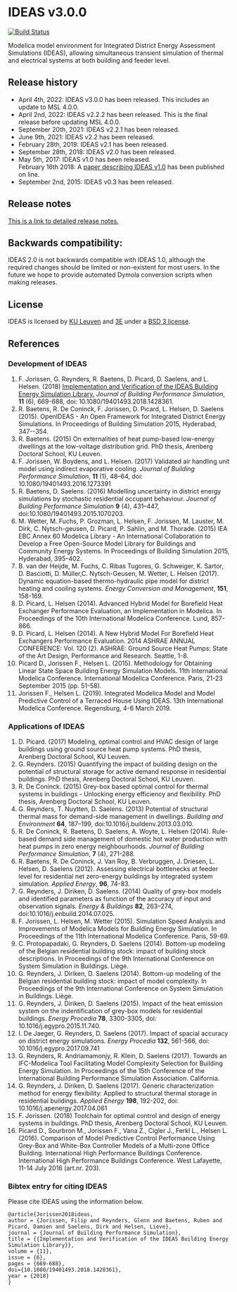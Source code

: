 IDEAS v3.0.0
============
[![Build Status](https://app.travis-ci.com/open-ideas/IDEAS.svg?branch=master)](https://app.travis-ci.com/open-ideas/IDEAS)

Modelica model environment for Integrated District Energy Assessment Simulations (IDEAS), allowing simultaneous transient simulation of thermal and electrical systems at both building and feeder level.

## Release history
+ April 4th, 2022: IDEAS v3.0.0 has been released. This includes an update to MSL 4.0.0.
+ April 2nd, 2022: IDEAS v2.2.2 has been released. This is the final release before updating MSL 4.0.0.
+ September 20th, 2021: IDEAS v2.2.1 has been released.
+ June 9th, 2021: IDEAS v2.2 has been released.
+ February 28th, 2019: IDEAS v2.1 has been released.
+ September 28th, 2018: IDEAS v2.0 has been released.
+ May 5th, 2017: IDEAS v1.0 has been released.  
   February 16th 2018: A [paper describing IDEAS v1.0](http://www.tandfonline.com/doi/full/10.1080/19401493.2018.1428361) has been published on line.
+ September 2nd, 2015: IDEAS v0.3 has been released.

## Release notes
[This is a link to detailed release notes.](https://github.com/open-ideas/IDEAS/blob/master/ReleaseNotes.md)

## Backwards compatibility:
IDEAS 2.0 is not backwards compatible with IDEAS 1.0, although the required changes should be limited or non-existent for most users.
In the future we hope to provide automated Dymola conversion scripts when making releases.

## License
IDEAS is licensed by [KU Leuven](http://www.kuleuven.be) and [3E](http://www.3e.eu) under a [BSD 3 license](https://htmlpreview.github.io/?https://github.com/open-ideas/IDEAS/blob/master/IDEAS/legal.html).

<!-- ### Development and contribution

1. You may report any bugfixes or suggestions as a [github issue](https://github.com/open-ideas/IDEAS/issues).
2. Contributions in the form of [Pull Requests](https://help.github.com/articles/using-pull-requests) are always welcome. Prior to issuing a pull request, make sure :
    1. your code follows the [Style Guide and Conventions](https://github.com/open-ideas/IDEAS/wiki/Style%20Guide%20and%20GitHub%20Good%20Practice),
    2. you use this **IDEAS** GitHub repository as described in the [GitHub Good Practice Description](https://github.com/open-ideas/IDEAS/wiki/Style%20Guide%20and%20GitHub%20Good%20Practice)
    3. unittests are included for your models, and
    4. the model physics are described in the [Specifications](https://github.com/open-ideas/IDEAS/tree/master/Specifications). -->

## References
### Development of IDEAS
1. F. Jorissen, G. Reynders, R. Baetens, D. Picard, D. Saelens, and L. Helsen. (2018) [Implementation and Verification of the IDEAS Building Energy Simulation Library.](http://www.tandfonline.com/doi/full/10.1080/19401493.2018.1428361) *Journal of Building Performance Simulation*, **11** (6), 669-688, doi: 10.1080/19401493.2018.1428361.
2. R. Baetens, R. De Coninck, F. Jorissen, D. Picard, L. Helsen, D. Saelens (2015). OpenIDEAS - An Open Framework for Integrated District Energy Simulations. In Proceedings of Building Simulation 2015, Hyderabad, 347--354.
3. R. Baetens. (2015) On externalities of heat pump-based low-energy dwellings at the low-voltage distribution grid. PhD thesis, Arenberg Doctoral School, KU Leuven.
4. F. Jorissen, W. Boydens, and L. Helsen. (2017) Validated air handling unit model using indirect evaporative cooling. *Journal of Building Performance Simulation*, **11** (1), 48–64, doi: 10.1080/19401493.2016.1273391
5. R. Baetens, D. Saelens. (2016) Modelling uncertainty in district energy simulations by stochastic residential occupant behaviour. *Journal of Building Performance Simulation* **9** (4), 431–447, doi:10.1080/19401493.2015.1070203.
6. M. Wetter, M. Fuchs, P. Grozman, L. Helsen, F. Jorissen, M. Lauster, M. Dirk, C. Nytsch-geusen, D. Picard, P. Sahlin, and M. Thorade. (2015) IEA EBC Annex 60 Modelica Library - An International Collaboration to Develop a Free Open-Source Model Library for Buildings and Community Energy Systems. In Proceedings of Building Simulation 2015, Hyderabad, 395–402.
7. B. van der Heijde, M. Fuchs,  C. Ribas Tugores, G. Schweiger, K. Sartor, D. Basciotti, D. Müller,C. Nytsch-Geusen, M. Wetter, L. Helsen (2017). Dynamic equation-based thermo-hydraulic pipe model for district heating and cooling systems. *Energy Conversion and Management*, **151**, 158-169.
8. D. Picard, L. Helsen (2014). Advanced Hybrid Model for Borefield Heat Exchanger Performance Evaluation, an Implementation in Modelica. In Proceedings of the 10th International Modelica Conference. Lund, 857-866.
9. D. Picard, L. Helsen (2014). A New Hybrid Model For Borefield Heat Exchangers Performance Evaluation. 2014 ASHRAE ANNUAL CONFERENCE: Vol. 120 (2). ASHRAE: Ground Source Heat Pumps: State of the Art Design, Performance and Research. Seattle, 1-8.
10. Picard D., Jorissen F., Helsen L. (2015). Methodology for Obtaining Linear State Space Building Energy Simulation Models. 11th International Modelica Conference. International Modelica Conference. Paris, 21-23 September 2015 (pp. 51-58).
10. Jorissen F., Helsen L. (2019). Integrated Modelica Model and Model Predictive Control of a Terraced House Using IDEAS. 13th International Modelica Conference. Regensburg, 4-6 March 2019.

### Applications of IDEAS
1. D. Picard. (2017) Modeling, optimal control and HVAC design of large buildings using ground source heat pump systems. PhD thesis, Arenberg Doctoral School, KU Leuven.
2. G. Reynders. (2015) Quantifying the impact of building design on the potential of structural storage for active demand response in residential buildings. PhD thesis, Arenberg Doctoral School, KU Leuven.
3. R. De Coninck. (2015) Grey-box based optimal control for thermal systems in buildings - Unlocking energy efficiency and flexibility. PhD thesis, Arenberg Doctoral School, KU Leuven.
4. G. Reynders, T. Nuytten, D. Saelens. (2013) Potential of structural thermal mass for demand-side management in dwellings. *Building and Environment* **64**, 187–199, doi:10.1016/j.buildenv.2013.03.010.
5. R. De Coninck, R. Baetens, D. Saelens, A. Woyte, L. Helsen (2014). Rule-based demand side management of domestic hot water production with heat pumps in zero energy neighbourhoods. *Journal of Building Performance Simulation*, **7** (4), 271-288.
6. R. Baetens, R. De Coninck, J. Van Roy, B. Verbruggen, J. Driesen, L. Helsen, D. Saelens (2012). Assessing electrical bottlenecks at feeder level for residential net zero-energy buildings by integrated system simulation. *Applied Energy*, **96**, 74-83.
7. G. Reynders, J. Diriken, D. Saelens. (2014) Quality of grey-box models and identified parameters as function of the accuracy of input and observation signals. *Energy & Buildings* **82**, 263–274, doi:10.1016/j.enbuild.2014.07.025.
8. F. Jorissen, L. Helsen,  M. Wetter (2015). Simulation Speed Analysis and Improvements of Modelica Models for Building Energy Simulation. In Proceedings of the 11th International Modelica Conference. Paris, 59-69.
9. C. Protopapadaki, G. Reynders, D. Saelens (2014). Bottom-up modeling of the Belgian residential building stock: impact of building stock descriptions. In Proceedings of the 9th International Conference on System Simulation in Buildings. Liège.
10. G. Reynders, J. Diriken, D. Saelens (2014). Bottom-up modeling of the Belgian residential building stock: impact of model complexity. In Proceedings of the 9th International Conference on System Simulation in Buildings. Liège.
11. G. Reynders, J. Diriken, D. Saelens (2015). Impact of the heat emission system on the indentification of grey-box models for residential buildings. *Energy Procedia* **78**, 3300-3305, doi: 10.1016/j.egypro.2015.11.740.
12. I. De Jaeger, G. Reynders, D. Saelens (2017). Impact of spacial accuracy on district energy simulations. *Energy Procedia* **132**, 561-566, doi: 10.1016/j.egypro.2017.09.741
13. G. Reynders, R. Andriamamonjy, R. Klein, D. Saelens (2017). Towards an IFC-Modelica Tool Facilitating Model Complexity Selection for Building Energy Simulation. In Proceedings of the 15th Conference of the International Building Performance Simulation Association. California.
14. G. Reynders, J. Diriken, D. Saelens (2017). Generic characterization method for energy flexibility: Applied to structural thermal storage in residential buildings. *Applied Energy* **198**, 192-202, doi: 10.1016/j.apenergy.2017.04.061
15. F. Jorissen. (2018) Toolchain for optimal control and design of energy systems in buildings. PhD thesis, Arenberg Doctoral School, KU Leuven.
16. Picard D., Sourbron M., Jorissen F., Vana Z., Cigler J., Ferkl L., Helsen L. (2016). Comparison of Model Predictive Control Performance Using Grey-Box and White-Box Controller Models of a Multi-zone Office Building. International High Performance Buildings Conference. International High Performance Buildings Conference. West Lafayette, 11-14 July 2016 (art.nr. 203).

### Bibtex entry for citing IDEAS
Please cite IDEAS using the information below.

```
@article{Jorissen2018ideas,  
author = {Jorissen, Filip and Reynders, Glenn and Baetens, Ruben and Picard, Damien and Saelens, Dirk and Helsen, Lieve},  
journal = {Journal of Building Performance Simulation},    
title = {{Implementation and Verification of the IDEAS Building Energy Simulation Library}},  
volume = {11},
issue = {6},  
pages = {669-688},
doi={10.1080/19401493.2018.1428361},  
year = {2018}  
}
```
